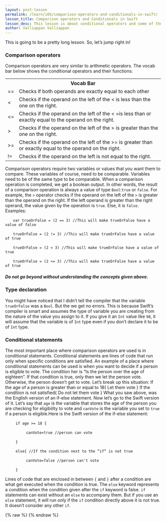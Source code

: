 ```yaml
---
layout: post-lesson
permalink: /learn/iOS/comparison-operators-and-conditionals-in-swift/
lesson_title: Comparison operators and Conditionals in Swift
lesson_desc: This lesson is about conditional operators and some of their uses in iOS.
author: Valliappan Valliappan
---
```


<script src="/questions.js"></script>
This is going to be a pretty long lesson. So, let’s jump right in!
<h3>Comparison operators</h3>
Comparison operators are very similar to arithmetic operators. The vocab bar below shows the conditional operators and their functions:
<table>
<tr>
<th colspan="2">Vocab Bar</th>
</tr>
<tr>
<td>==</td>
<td>Checks if both operands are exactly equal to each other</td>
</tr>
<tr>
<td><</td>
<td>Checks if the operand on the left of the < is less than the one on the right.</td>
</tr>
<tr>
<td><=</td>
<td>Checks if the operand on the left of the < =is less than or exactly equal to the operand on the right.</td>
</tr>
<tr>
<td>></td>
<td>Checks if the operand on the left of the > is greater than the one on the right.</td>
</tr>
<tr>
<td>>=</td>
<td>Checks if the operand on the left of the >= is greater than or exactly equal to the operand on the right.</td>
</tr>
<tr>
<td>!=</td>
<td>Checks if the operand on the left is not equal to the right.</td>
</tr>
</table>
Comparison operators require two variables or values that you want them to compare. These variables of course, need to be comparable. Variables need to be of the same type to be comparable. When a comparison operation is completed, we get a boolean output. In other words, the result of a comparison operation is always a value of type <code>Bool</code>:<code>true</code> or <code>false</code>.
For example, the <code>></code> operator checks if the operand on the left of the <code>></code> is greater than the operand on the right. If the left operand is greater than the right operand, the value given by the operation is <code>true</code>. Else, it is <code>false</code>.
Examples:

<pre>   <code>var trueOrFalse = (2 == 3) //This will make trueOrFalse have a value of false</code></pre>

<pre>   <code>trueOrFalse = (2 != 3) //This will make trueOrFalse have a value of true</code></pre>

<pre>   <code>trueOrFalse = (2 < 3) //This will make trueOrFalse have a value of true</code></pre>

<pre>   <code>trueOrFalse = (2 <= 3) //This will make trueOrFalse have a value of true</code></pre>

<h5>Do not go beyond without understanding the concepts given above.<h5>

<h3>Type declaration</h3>
You might have noticed that I didn’t tell the compiler that the variable <code>trueOrFalse</code> was a <code>Bool</code>. But the we get no errors. This is because Swift’s compiler is smart and assumes the type of variable you are creating from the nature of the value you assign to it. If you give it an <code>Int</code> value like <code>98</code>, it will assume that the variable is of <code>Int</code> type even if you don’t declare it to be of <code>Int</code> type.

<h3>Conditional statements</h3>
The most important place where comparison operators are used is in conditional statements. Conditional statements are lines of code that run only when specific conditions are satisfied. An example of a place where conditional statements can be used is when you want to decide if a person is eligible to vote. The condition her is “Is the person over the age of eighteen”. If that condition is true, only then we let the person vote. Otherwise, the person doesn’t get to vote. Let’s break up this situation:
If the age of a person is greater than or equal to 18{
Let them vote
}
If the condition is not satisfied{
Do not let them vote
}
What you saw above, was the English version of an if-else statement. Now let’s go to the Swift version of it. Let’s say that <code>age</code> is the variable that stores the age of the person you are checking for eligibility to vote and <code>canVote</code> is the variable you set to <code>true</code> if a person is eligible.Here is the Swift version of the if-else statement:
<pre>    <code>if age >= 18 {</code></pre>
<pre>        <code>canVote=true //person can vote</code></pre>
<pre>    <code>}</code></pre>
<pre>    <code>else{ //If the condition next to the “if” is not true</code></pre>
<pre>        <code>canVote=false //person can't vote</code></pre>
<pre>    <code>}</code></pre>
Lines of code that are enclosed in between <code>{</code> and <code>}</code> after a condition are what get executed when the condition is true. The <code>else</code> keyword represents a condition when the condition given after the <code>if</code> keyword is false. <code>if</code> statements can exist without an <code>else</code> to accompany them. But if you use an <code>else</code> statement, it will run only if the <code>if</code> condition directly above it is not true. It doesn’t consider any other <code>if</code>.

{% raw %}
{% endraw %}
